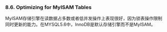 ###  8.6. Optimizing for MyISAM Tables

MyISAM存储引擎在读数据占多数或者低并发操作上表现很好，因为锁表操作限制同时更新的能力。在MYSQL5.6中，InnoDB是默认存储引擎而不是MyISAM。